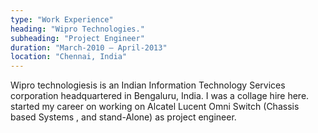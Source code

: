 ```yaml
---
type: "Work Experience"
heading: "Wipro Technologies."
subheading: "Project Engineer"
duration: "March-2010 – April-2013"
location: "Chennai, India"
---
```

Wipro technologiesis is an Indian Information Technology Services corporation headquartered in Bengaluru, India. I was a collage hire here. started my career on working on Alcatel Lucent Omni Switch (Chassis based Systems , and stand-Alone) as project engineer.
